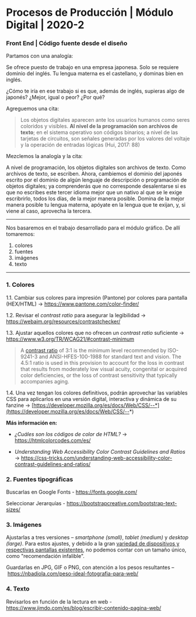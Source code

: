 # Procesos de Producción | Módulo Digital | 2020-2

### Front End | Código fuente desde el diseño

Partamos con una analogía: 

Se ofrece puesto de trabajo en una empresa japonesa. Solo se requiere dominio del inglés. Tu lengua materna es el castellano, y dominas bien en inglés. 

¿Cómo te iría en ese trabajo si es que, además de inglés, supieras algo de japonés? ¿Mejor, igual o peor? ¿Por qué?

Agreguemos una cita:

> Los objetos digitales aparecen ante los usuarios humanos como seres coloridos y visibles. **Al nivel de la programación son archivos de texto**; en el sistema operativo son códigos binarios; a nivel de las tarjetas de circuitos, son señales generadas por los valores del voltaje y la operación de entradas lógicas (Hui, 2017: 88)

Mezclemos la analogía y la cita: 

A nivel de programación, los objetos digitales son archivos de texto. Como archivos de texto, se escriben. Ahora, cambiemos el dominio del japonés escrito por el dominio de algún lenguaje de descripción o programación de objetos digitales; ya comprenderás que no corresponde desalentarse si es que no escribes este tercer idioma mejor que un nativo al que se le exige escribrirlo, todos los días, de la mejor manera posible. Domina de la mejor manera posible tu lengua materna, apóyate en la lengua que te exijan, y, si viene al caso, aprovecha la tercera.

- - - - - - - - - - 

Nos basaremos en el trabajo desarrollado para el módulo gráfico. De allí tomaremos:

1. colores
2. fuentes
3. imágenes
4. texto

- - - - - - - - - - - - - - - - 

### 1. Colores 

1.1. Cambiar sus colores para impresión (Pantone) por colores para pantalla (HEX/HTML) → https://www.pantone.com/color-finder/

1.2. Revisar el *contrast ratio* para asegurar la legibilidad → https://webaim.org/resources/contrastchecker/

1.3. Ajustar aquellos colores que no ofrecen un *contrast ratio* suficiente → https://www.w3.org/TR/WCAG21/#contrast-minimum

> A [contrast ratio](https://www.w3.org/WAI/WCAG21/Understanding/contrast-minimum.html) of 3:1 is the minimum level recommended by ISO-9241-3 and ANSI-HFES-100-1988 for standard text and vision. The 4.5:1 ratio is used in this provision to account for the loss in contrast that results from moderately low visual acuity, congenital or acquired color deficiencies, or the loss of contrast sensitivity that typically accompanies aging.

1.4. Una vez tengan los colores definitivos, podrán aprovechar las variables CSS para aplicarlos en una versión digital, interactiva y dinámica de su fanzine → [https://developer.mozilla.org/es/docs/Web/CSS/--*](https://developer.mozilla.org/es/docs/Web/CSS/--*)

**Más información en:**

- *¿Cuáles son los códigos de color de HTML?* → https://htmlcolorcodes.com/es/

- *Understanding Web Accessibility Color Contrast Guidelines and Ratios* → https://css-tricks.com/understanding-web-accessibility-color-contrast-guidelines-and-ratios/
 

### 2. Fuentes tipográficas

Buscarlas en Google Fonts - https://fonts.google.com/

Seleccionar Jerarquías - https://bootstrapcreative.com/bootstrap-text-sizes/

### 3. Imágenes

Ajustarlas a tres versiones – *smartphone (small)*, *tablet (medium)* y *desktop (large)*. Para estos ajustes, y debido a la gran [variedad de dispositivos y respectivas pantallas existentes](http://screensiz.es/), no podemos contar con un tamaño único, como "recomendación infalible".

Guardarlas en JPG, GIF o PNG, con atención a los pesos resultantes – https://nbadiola.com/peso-ideal-fotografia-para-web/

### 4. Texto

Revisarlos en función de la lectura en web - https://www.jimdo.com/es/blog/escribir-contenido-pagina-web/
